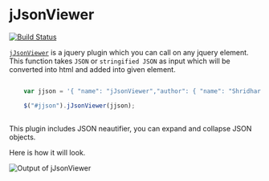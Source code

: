 jJsonViewer
===========

[![Build Status](https://travis-ci.org/shwetado/jjsonviewer.png)](https://travis-ci.org/shwetado/jjsonviewer)

[`jJsonViewer`](http://shridhad.github.io/blog/2014/02/15/jjsonviewer-jquery-plugin/) is a jquery plugin which you can call on any jquery element. This function takes `JSON` or `stringified JSON` as input which will be converted into html and added into given element.

```javascript

	var jjson = '{ "name": "jJsonViewer","author": { "name": "Shridhar Deshmukh", "email": "shridhar.deshmukh3@gmail.com", "contact": [{"location": "office", "number": 123456}, {"location": "home", "number": 987654}] } }';

	$("#jjson").jJsonViewer(jjson);
			
```

This plugin includes JSON neautifier, you can expand and collapse JSON objects. 

Here is how it will look. 

![Output of jJsonViewer](https://raw.github.com/Shridhad/jjsonviewer/master/images/example.png "Output of jJsonViewer")
